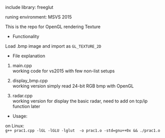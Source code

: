 include library: freeglut

runing environment: MSVS 2015

This is the repo for OpenGL rendering Texture


* Functionality

Load .bmp image and import as `GL_TEXTURE_2D`

* File explanation

1. main.cpp  
    working code for vs2015 with few non-list setups

2. display_bmp.cpp  
    working version simply read 24-bit RGB bmp with OpenGL

3. radar.cpp  
    working version for display the basic radar, need to add on tcp/ip function later

* Usage:

on Linux:  
`g++ prac1.cpp -lGL -lGLU -lglut  -o prac1.o -std=gnu++0x && ./prac1.o`
